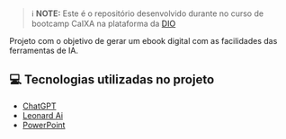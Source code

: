 

 > ℹ️ **NOTE:** Este é o repositório desenvolvido durante no curso de bootcamp CaIXA na plataforma da [DIO](https://dio.me)

Projeto com o objetivo de gerar um ebook digital com as facilidades das ferramentas de IA. 

## 💻 Tecnologias utilizadas no projeto

- [ChatGPT](https://chat.openai.com/) 
- [Leonard Ai](https://leonardo.ai/)
- [PowerPoint](https://www.microsoft.com/en/microsoft-365/powerpoint)

